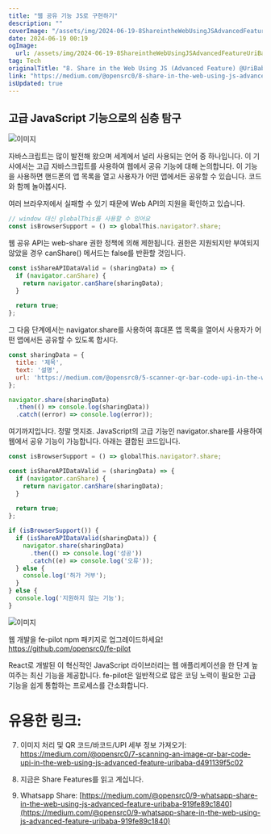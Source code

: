 ```yaml
---
title: "웹 공유 기능 JS로 구현하기"
description: ""
coverImage: "/assets/img/2024-06-19-8ShareintheWebUsingJSAdvancedFeatureUriBaba_0.png"
date: 2024-06-19 00:19
ogImage: 
  url: /assets/img/2024-06-19-8ShareintheWebUsingJSAdvancedFeatureUriBaba_0.png
tag: Tech
originalTitle: "8. Share in the Web Using JS (Advanced Feature) @UriBaba"
link: "https://medium.com/@opensrc0/8-share-in-the-web-using-js-advanced-feature-uribaba-4bd0c7a1b210"
isUpdated: true
---
```






## 고급 JavaScript 기능으로의 심층 탐구

![이미지](/assets/img/2024-06-19-8ShareintheWebUsingJSAdvancedFeatureUriBaba_0.png)

자바스크립트는 많이 발전해 왔으며 세계에서 널리 사용되는 언어 중 하나입니다. 이 기사에서는 고급 자바스크립트를 사용하여 웹에서 공유 기능에 대해 논의합니다. 이 기능을 사용하면 핸드폰의 앱 목록을 열고 사용자가 어떤 앱에서든 공유할 수 있습니다. 코드와 함께 놀아봅시다.

여러 브라우저에서 실패할 수 있기 때문에 Web API의 지원을 확인하고 있습니다.

<div class="content-ad"></div>

```js
// window 대신 globalThis를 사용할 수 있어요
const isBrowserSupport = () => globalThis.navigator?.share;
```

웹 공유 API는 web-share 권한 정책에 의해 제한됩니다. 권한은 지원되지만 부여되지 않았을 경우 canShare() 메서드는 false를 반환할 것입니다.

```js
const isShareAPIDataValid = (sharingData) => {
  if (navigator.canShare) {
    return navigator.canShare(sharingData);
  }
  
  return true;
};
```

그 다음 단계에서는 navigator.share를 사용하여 휴대폰 앱 목록을 열어서 사용자가 어떤 앱에서든 공유할 수 있도록 합시다.

<div class="content-ad"></div>

```js
const sharingData = { 
  title: '제목', 
  text: '설명', 
  url: 'https://medium.com/@opensrc0/5-scanner-qr-bar-code-upi-in-the-web-using-js-advanced-feature-uribaba-8407f08ddefd' 
};

navigator.share(sharingData)
  .then(() => console.log(sharingData))
  .catch((error) => console.log(error));
```

여기까지입니다. 정말 멋지죠. JavaScript의 고급 기능인 navigator.share를 사용하여 웹에서 공유 기능이 가능합니다. 아래는 결합된 코드입니다.

```js
const isBrowserSupport = () => globalThis.navigator?.share;

const isShareAPIDataValid = (sharingData) => {
  if (navigator.canShare) {
    return navigator.canShare(sharingData);
  }
  
  return true;
};

if (isBrowserSupport()) {
  if (isShareAPIDataValid(sharingData)) {
    navigator.share(sharingData)
      .then(() => console.log('성공'))
      .catch((e) => console.log('오류'));
  } else {
    console.log('허가 거부');
  }
} else {
  console.log('지원하지 않는 기능');
}
```

![이미지](/assets/img/2024-06-19-8ShareintheWebUsingJSAdvancedFeatureUriBaba_1.png)


<div class="content-ad"></div>

웹 개발을 fe-pilot npm 패키지로 업그레이드하세요! https://github.com/opensrc0/fe-pilot

React로 개발된 이 혁신적인 JavaScript 라이브러리는 웹 애플리케이션을 한 단계 높여주는 최신 기능을 제공합니다. fe-pilot은 일반적으로 많은 코딩 노력이 필요한 고급 기능을 쉽게 통합하는 프로세스를 간소화합니다.

# 유용한 링크:

7. 이미지 처리 및 QR 코드/바코드/UPI 세부 정보 가져오기: https://medium.com/@opensrc0/7-scanning-an-image-qr-bar-code-upi-in-the-web-using-js-advanced-feature-uribaba-d491139f5c02

<div class="content-ad"></div>

8. 지금은 Share Features를 읽고 계십니다.

9. Whatsapp Share: [https://medium.com/@opensrc0/9-whatsapp-share-in-the-web-using-js-advanced-feature-uribaba-919fe89c1840](https://medium.com/@opensrc0/9-whatsapp-share-in-the-web-using-js-advanced-feature-uribaba-919fe89c1840)